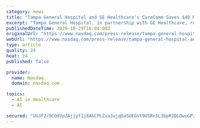 ```yaml
---
category: news
title: "Tampa General Hospital and GE Healthcare's CareComm Saves $40 Million, Cuts 20,000 Excess Days and Reduces Length of Stay"
excerpt: "Tampa General Hospital, in partnership with GE Healthcare, reports a $40 M reduction of system-wide inefficiencies since launching their CareComm command center with GE’ s Command Center Software last August."
publishedDateTime: 2020-10-29T16:04:00Z
originalUrl: "https://www.nasdaq.com/press-release/tampa-general-hospital-and-ge-healthcares-carecomm-saves-%2440-million-cuts-20000"
webUrl: "https://www.nasdaq.com/press-release/tampa-general-hospital-and-ge-healthcares-carecomm-saves-%2440-million-cuts-20000"
type: article
quality: 24
heat: 24
published: false

provider:
  name: Nasdaq
  domain: nasdaq.com

topics:
  - AI in Healthcare
  - AI

secured: "UGJF2/9COdVpZAjjyf1j8A6CPLZxa3ujqDaSUEGVt9USRnSL3bpR2DLOwuGP26rhpgiIFaiHRPQAXiEdIY8KTC0xBNYNNbczwZpCxiCPOWZifX1n8aN5+QnrIXnyc2KFkhvN7ZApJbvHUZ5e5iJ3UNOlr0IaZpWV7RR8wgdnuiW1XN+Iha2lrINl3jtlrvRViP0n75U94ixnmrtWb9xwSCqJHFc5mKV+V+g6aXfH+s3qS9Q4jaXltGcFP2AdZN/0eTn+U+h8mN5D9ne4IASNGh5UNUD6NXzAcudgapqgDAL7MrDhqse9We2NL04TFGPRlTgsOoQdjRH7/bnCgPBUXUdEBcmx+1J2ghjex6Y2+Aw=;empRUHMj3T3gE5jm/2GEMw=="
---
```


